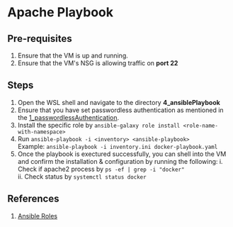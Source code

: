 # Apache Playbook

## Pre-requisites

1. Ensure that the VM is up and running.
2. Ensure that the VM's NSG is allowing traffic on **port 22**

## Steps

1. Open the WSL shell and navigate to the directory **4_ansiblePlaybook**
2. Ensure that you have set passwordless authentication as mentioned in the [1_passwordlessAuthentication](https://github.com/darkhorse1998/ansible/tree/main/1_passwordlessAuthentication).
3. Install the specific role by `ansible-galaxy role install <role-name-with-namespace>`
4. Run `ansible-playbook -i <inventory> <ansible-playbook>` \
Example: `ansible-playbook -i inventory.ini docker-playbook.yaml`
5. Once the playbook is exectured successfully, you can shell into the VM and confirm the installation & configuration by running the following:
   i. Check if apache2 process by `ps -ef | grep -i "docker"` \
   ii. Check status by `systemctl status docker`

## References

1. [Ansible Roles](https://www.youtube.com/watch?v=lxPvbD6_lTs&list=PLdpzxOOAlwvLxd5nmtmORCmhD5jkrNbuE&index=5)